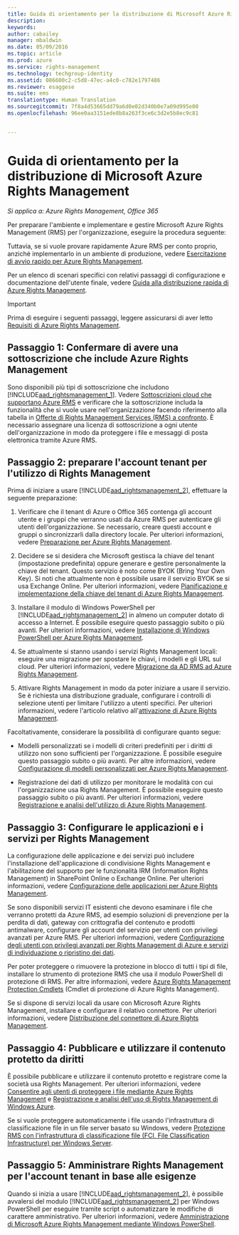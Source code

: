 ```yaml
---
title: Guida di orientamento per la distribuzione di Microsoft Azure Rights Management | Azure RMS
description: 
keywords: 
author: cabailey
manager: mbaldwin
ms.date: 05/09/2016
ms.topic: article
ms.prod: azure
ms.service: rights-management
ms.technology: techgroup-identity
ms.assetid: 086600c2-c5d8-47ec-a4c0-c782e1797486
ms.reviewer: esaggese
ms.suite: ems
translationtype: Human Translation
ms.sourcegitcommit: 7f8a4d53665dd79a6d0e02d340b0e7a09d995e00
ms.openlocfilehash: 96ee0aa3151ede8b8a263f3ce6c3d2e5b8ec9c81


---
```


# Guida di orientamento per la distribuzione di Microsoft Azure Rights Management

*Si applica a: Azure Rights Management, Office 365*

Per preparare l'ambiente e implementare e gestire Microsoft Azure Rights Management (RMS) per l'organizzazione, eseguire la procedura seguente:

Tuttavia, se si vuole provare rapidamente Azure RMS per conto proprio, anziché implementarlo in un ambiente di produzione, vedere [Esercitazione di avvio rapido per Azure Rights Management](../get-started/quick-start-tutorial.md).

Per un elenco di scenari specifici con relativi passaggi di configurazione e documentazione dell'utente finale, vedere [Guida alla distribuzione rapida di Azure Rights Management](../get-started/rapid-deployment-guide.md).

> [!IMPORTANT]
> Prima di eseguire i seguenti passaggi, leggere assicurarsi di aver letto [Requisiti di Azure Rights Management](../get-started/requirements-azure-rms.md).

## Passaggio 1: Confermare di avere una sottoscrizione che include Azure Rights Management
Sono disponibili più tipi di sottoscrizione che includono [!INCLUDE[aad_rightsmanagement_1](../includes/aad_rightsmanagement_1_md.md)]. Vedere [Sottoscrizioni cloud che supportano Azure RMS](../get-started/requirements-subscriptions.md) e verificare che la sottoscrizione includa la funzionalità che si vuole usare nell'organizzazione facendo riferimento alla tabella in [Offerte di Rights Management Services (RMS) a confronto](https://technet.microsoft.com/dn858608). È necessario assegnare una licenza di sottoscrizione a ogni utente dell'organizzazione in modo da proteggere i file e messaggi di posta elettronica tramite Azure RMS.

## Passaggio 2: preparare l'account tenant per l'utilizzo di Rights Management
Prima di iniziare a usare [!INCLUDE[aad_rightsmanagement_2](../includes/aad_rightsmanagement_2_md.md)], effettuare la seguente preparazione:

1.  Verificare che il tenant di Azure o Office 365 contenga gli account utente e i gruppi che verranno usati da Azure RMS per autenticare gli utenti dell'organizzazione. Se necessario, creare questi account e gruppi o sincronizzarli dalla directory locale. Per ulteriori informazioni, vedere [Preparazione per Azure Rights Management](prepare.md).

2.  Decidere se si desidera che Microsoft gestisca la chiave del tenant (impostazione predefinita) oppure generare e gestire personalmente la chiave del tenant. Questo servizio è noto come BYOK (Bring Your Own Key). Si noti che attualmente non è possibile usare il servizio BYOK se si usa Exchange Online. Per ulteriori informazioni, vedere [Pianificazione e implementazione della chiave del tenant di Azure Rights Management](plan-implement-tenant-key.md).

3.  Installare il modulo di Windows PowerShell per [!INCLUDE[aad_rightsmanagement_2](../includes/aad_rightsmanagement_2_md.md)] in almeno un computer dotato di accesso a Internet. È possibile eseguire questo passaggio subito o più avanti. Per ulteriori informazioni, vedere [Installazione di Windows PowerShell per Azure Rights Management](../deploy-use/install-powershell.md).

4.  Se attualmente si stanno usando i servizi Rights Management locali: eseguire una migrazione per spostare le chiavi, i modelli e gli URL sul cloud. Per ulteriori informazioni, vedere [Migrazione da AD RMS ad Azure Rights Management](migrate-from-ad-rms-to-azure-rms.md).

5.  Attivare Rights Management in modo da poter iniziare a usare il servizio. Se è richiesta una distribuzione graduale, configurare i controlli di selezione utenti per limitare l'utilizzo a utenti specifici. Per ulteriori informazioni, vedere l'articolo relativo all'[attivazione di Azure Rights Management](../deploy-use/activate-service.md).

Facoltativamente, considerare la possibilità di configurare quanto segue:

-   Modelli personalizzati se i modelli di criteri predefiniti per i diritti di utilizzo non sono sufficienti per l'organizzazione. È possibile eseguire questo passaggio subito o più avanti. Per altre informazioni, vedere [Configurazione di modelli personalizzati per Azure Rights Management](../deploy-use/configure-custom-templates.md).

-   Registrazione dei dati di utilizzo per monitorare le modalità con cui l'organizzazione usa Rights Management. È possibile eseguire questo passaggio subito o più avanti. Per ulteriori informazioni, vedere [Registrazione e analisi dell'utilizzo di Azure Rights Management](../deploy-use/log-analyze-usage.md).

## Passaggio 3: Configurare le applicazioni e i servizi per Rights Management
La configurazione delle applicazione e dei servizi può includere l'installazione dell'applicazione di condivisione Rights Management e l'abilitazione del supporto per le funzionalità IRM (Information Rights Management) in SharePoint Online o Exchange Online. Per ulteriori informazioni, vedere [Configurazione delle applicazioni per Azure Rights Management](../deploy-use/configure-applications.md).

Se sono disponibili servizi IT esistenti che devono esaminare i file che verranno protetti da Azure RMS, ad esempio soluzioni di prevenzione per la perdita di dati, gateway con crittografia del contenuto e prodotti antimalware, configurare gli account del servizio per utenti con privilegi avanzati per Azure RMS. Per ulteriori informazioni, vedere [Configurazione degli utenti con privilegi avanzati per Rights Management di Azure e servizi di individuazione o ripristino dei dati](../deploy-use/configure-super-users.md).

Per poter proteggere o rimuovere la protezione in blocco di tutti i tipi di file, installare lo strumento di protezione RMS che usa il modulo PowerShell di protezione di RMS. Per altre informazioni, vedere [Azure Rights Management Protection Cmdlets](https://msdn.microsoft.com/library/mt433195.aspx) (Cmdlet di protezione di Azure Rights Management).

Se si dispone di servizi locali da usare con Microsoft Azure Rights Management, installare e configurare il relativo connettore. Per ulteriori informazioni, vedere [Distribuzione del connettore di Azure Rights Management](../deploy-use/deploy-rms-connector.md).

## Passaggio 4: Pubblicare e utilizzare il contenuto protetto da diritti
È possibile pubblicare e utilizzare il contenuto protetto e registrare come la società usa Rights Management. Per ulteriori informazioni, vedere [Consentire agli utenti di proteggere i file mediante Azure Rights Management](../deploy-use/help-users.md) e [Registrazione e analisi dell'uso di Rights Management di Windows Azure](../deploy-use/log-analyze-usage.md).

Se si vuole proteggere automaticamente i file usando l'infrastruttura di classificazione file in un file server basato su Windows, vedere [Protezione RMS con l'infrastruttura di classificazione file (FCI, File Classification Infrastructure) per Windows Server](../rms-client/configure-fci.md).

## Passaggio 5: Amministrare Rights Management per l'account tenant in base alle esigenze
Quando si inizia a usare [!INCLUDE[aad_rightsmanagement_2](../includes/aad_rightsmanagement_2_md.md)], è possibile avvalersi del modulo [!INCLUDE[aad_rightsmanagement_2](../includes/aad_rightsmanagement_2_md.md)] per Windows PowerShell per eseguire tramite script o automatizzare le modifiche di carattere amministrativo. Per ulteriori informazioni, vedere [Amministrazione di Microsoft Azure Rights Management mediante Windows PowerShell](../deploy-use/administer-powershell.md).





<!--HONumber=Jun16_HO4-->


